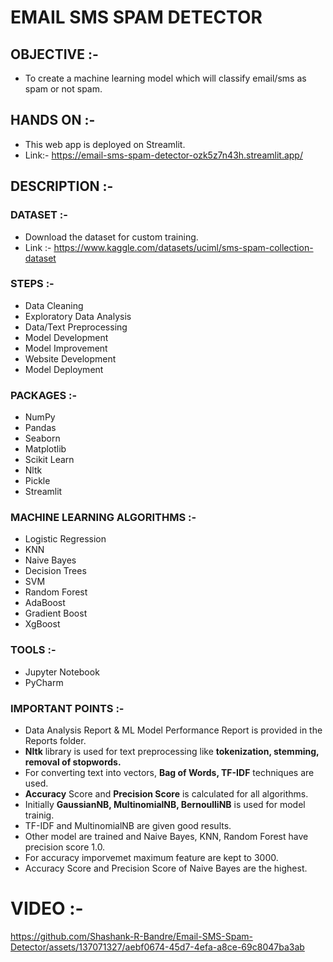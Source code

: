 
# EMAIL SMS SPAM DETECTOR

## OBJECTIVE :- 

* To create a machine learning model which will classify email/sms as spam or not spam.

## HANDS ON :- 

* This web app is deployed on Streamlit.
* Link:- https://email-sms-spam-detector-ozk5z7n43h.streamlit.app/

## DESCRIPTION :- 

### DATASET :- 

* Download the dataset for custom training.
* Link :- https://www.kaggle.com/datasets/uciml/sms-spam-collection-dataset

### STEPS :- 

* Data Cleaning
* Exploratory Data Analysis
* Data/Text Preprocessing
* Model Development
* Model Improvement 
* Website Development
* Model Deployment

### PACKAGES :-

* NumPy
* Pandas
* Seaborn
* Matplotlib
* Scikit Learn
* Nltk
* Pickle
* Streamlit

### MACHINE LEARNING ALGORITHMS :-

* Logistic Regression
* KNN
* Naive Bayes
* Decision Trees
* SVM
* Random Forest
* AdaBoost
* Gradient Boost
* XgBoost 

### TOOLS :-

* Jupyter Notebook
* PyCharm

### IMPORTANT POINTS :-

* Data Analysis Report & ML Model Performance Report is provided in the Reports folder.
* **Nltk** library is used for text preprocessing like **tokenization, stemming, removal of stopwords.**
* For converting text into vectors, **Bag of Words, TF-IDF** techniques are used.
* **Accuracy** Score and **Precision Score** is calculated for all algorithms.
* Initially **GaussianNB, MultinomialNB, BernoulliNB** is used for model trainig. 
* TF-IDF and MultinomialNB are given good results.
* Other model are trained and Naive Bayes, KNN, Random Forest have precision score 1.0.
* For accuracy imporvemet maximum feature are kept to 3000.
* Accuracy Score and Precision Score of Naive Bayes are the highest.  

# VIDEO :-

https://github.com/Shashank-R-Bandre/Email-SMS-Spam-Detector/assets/137071327/aebf0674-45d7-4efa-a8ce-69c8047ba3ab

